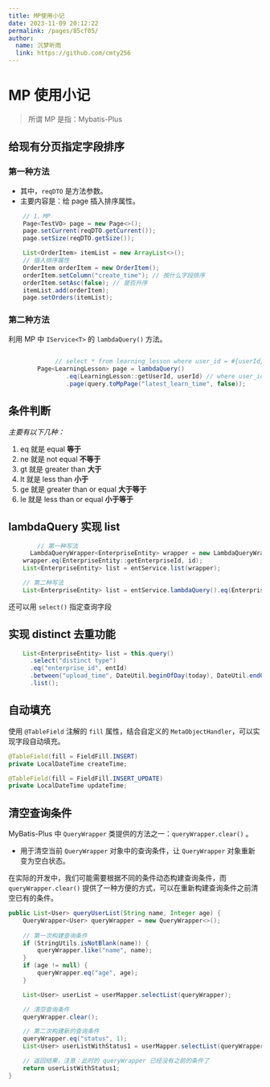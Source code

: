 ```yaml
---
title: MP使用小记
date: 2023-11-09 20:12:22
permalink: /pages/85cf05/
author: 
  name: 沉梦听雨
  link: https://github.com/cmty256
---
```

# MP 使用小记

> 所谓 MP 是指：Mybatis-Plus

## 给现有分页指定字段排序

### 第一种方法

- 其中，`reqDTO` 是方法参数。
- 主要内容是：给 page 插入排序属性。

```java
    // 1、MP
    Page<TestVO> page = new Page<>();
    page.setCurrent(reqDTO.getCurrent());
    page.setSize(reqDTO.getSize());

    List<OrderItem> itemList = new ArrayList<>();
    // 插入排序属性
    OrderItem orderItem = new OrderItem();
    orderItem.setColumn("create_time"); // 按什么字段排序
    orderItem.setAsc(false); // 是否升序
    itemList.add(orderItem);
    page.setOrders(itemList);

```

### 第二种方法

利用 MP 中 `IService<T>` 的 `lambdaQuery()` 方法。

```java
        
			 // select * from learning_lesson where user_id = #{userId} order by latest_learn_time desc limit #{offset}, #{size}
        Page<LearningLesson> page = lambdaQuery()
                .eq(LearningLesson::getUserId, userId) // where user_id = #{userId}
                .page(query.toMpPage("latest_learn_time", false));

```

## 条件判断

*主要有以下几种：*

1. eq 就是 equal **等于** 
2. ne 就是 not equal **不等于** 
3. gt 就是 greater than **大于**  
4. lt 就是 less than **小于** 
5. ge 就是 greater than or equal **大于等于** 
6. le 就是 less than or equal **小于等于**

## lambdaQuery 实现 list

```java
		// 第一种写法
	  LambdaQueryWrapper<EnterpriseEntity> wrapper = new LambdaQueryWrapper<>();
    wrapper.eq(EnterpriseEntity::getEnterpriseId, id);
    List<EnterpriseEntity> list = entService.list(wrapper);

    // 第二种写法
    List<EnterpriseEntity> list = entService.lambdaQuery().eq(EnterpriseEntity::getEnterpriseId, id).list();
```

还可以用 `select()` 指定查询字段

## 实现 distinct 去重功能

```java
    List<EnterpriseEntity> list = this.query()
      .select("distinct type")
      .eq("enterprise_id", entId)
      .between("upload_time", DateUtil.beginOfDay(today), DateUtil.endOfDay(today))
      .list();
```



## 自动填充

使用 `@TableField` 注解的 `fill` 属性，结合自定义的 `MetaObjectHandler`，可以实现字段自动填充。

```java
@TableField(fill = FieldFill.INSERT)
private LocalDateTime createTime;

@TableField(fill = FieldFill.INSERT_UPDATE)
private LocalDateTime updateTime;
```



## 清空查询条件

MyBatis-Plus 中 `QueryWrapper` 类提供的方法之一：`queryWrapper.clear()` 。

- 用于清空当前 `QueryWrapper` 对象中的查询条件，让 `QueryWrapper` 对象重新变为空白状态。

在实际的开发中，我们可能需要根据不同的条件动态构建查询条件，而 `queryWrapper.clear()` 提供了一种方便的方式，可以在重新构建查询条件之前清空已有的条件。

```java
public List<User> queryUserList(String name, Integer age) {
    QueryWrapper<User> queryWrapper = new QueryWrapper<>();
    
    // 第一次构建查询条件
    if (StringUtils.isNotBlank(name)) {
        queryWrapper.like("name", name);
    }
    if (age != null) {
        queryWrapper.eq("age", age);
    }

    List<User> userList = userMapper.selectList(queryWrapper);

    // 清空查询条件
    queryWrapper.clear();

    // 第二次构建新的查询条件
    queryWrapper.eq("status", 1);
    List<User> userListWithStatus1 = userMapper.selectList(queryWrapper);

    // 返回结果，注意：此时的 queryWrapper 已经没有之前的条件了
    return userListWithStatus1;
}
```

